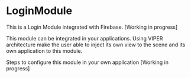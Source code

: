 # LoginModule
This is a Login Module integrated with Firebase. [Working in progress]

This module can be integrated in your applications. Using VIPER architecture make the user able to inject 
its own view to the scene and its own application to this module. 



Steps to configure this module in your own application [Working in progress]
